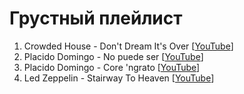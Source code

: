 # Грустный плейлист

1. Crowded House - Don't Dream It's Over  [[YouTube](https://www.youtube.com/watch?v=J9gKyRmic20)]
1. Placido Domingo - No puede ser [[YouTube](https://www.youtube.com/watch?v=pEdl1kCD0r0)]
1. Placido Domingo - Core 'ngrato [[YouTube](https://www.youtube.com/watch?v=xYQKveMVdKY)]
1. Led Zeppelin - Stairway To Heaven [[YouTube](https://www.youtube.com/watch?v=QkF3oxziUI4)]
